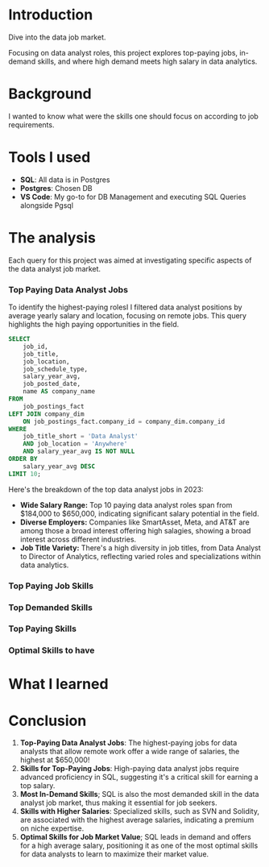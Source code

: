 # Introduction
Dive into the data job market.

Focusing on data analyst roles, this project explores top-paying jobs, in-demand skills, and where high demand meets high salary in data analytics.

# Background
I wanted to know what were the skills one should focus on according to job requirements.

# Tools I used
- **SQL**: All data is in Postgres
- **Postgres**: Chosen DB
- **VS Code**: My go-to for DB Management and executing SQL Queries alongside Pgsql

# The analysis
Each query for this project was aimed at investigating specific aspects of the data analyst job market.

### Top Paying Data Analyst Jobs
To identify the highest-paying rolesI I filtered data analyst positions by average yearly salary and location, focusing on remote jobs. This query highlights the high paying opportunities in the field.

```sql
SELECT
    job_id,
    job_title,
    job_location,
    job_schedule_type,
    salary_year_avg,
    job_posted_date,
    name AS company_name
FROM
    job_postings_fact
LEFT JOIN company_dim
    ON job_postings_fact.company_id = company_dim.company_id
WHERE
    job_title_short = 'Data Analyst'
    AND job_location = 'Anywhere'
    AND salary_year_avg IS NOT NULL
ORDER BY
    salary_year_avg DESC
LIMIT 10;
```


Here's the breakdown of the top data analyst jobs in 2023:
- **Wide Salary Range:** Top 10 paying data analyst roles span from $184,000 to $650,000, indicating significant salary potential in the
field.
- **Diverse Employers:** Companies like SmartAsset, Meta, and AT&T are among those a broad interest offering high salagies, showing a broad interest across different industries.
- **Job Title Variety:** There's a high diversity in job titles, from Data Analyst to Director of Analytics, reflecting varied roles and specializations within data analytics.

### Top Paying Job Skills

### Top Demanded Skills

### Top Paying Skills

### Optimal Skills to have

# What I learned

# Conclusion

1. **Top-Paying Data Analyst Jobs**: The highest-paying jobs for data analysts that allow remote work offer a wide range of salaries, the highest at $650,000!
2. **Skills for Top-Paying Jobs**: High-paying data analyst jobs require advanced proficiency in SQL, suggesting it's a critical skill for earning a top salary.
3. **Most In-Demand Skills**; SQL is also the most demanded skill in the data analyst job market, thus making it essential for job seekers.
4. **Skills with Higher Salaries**: Specialized skills, such as SVN and Solidity, are associated with the highest average salaries, indicating a premium on niche expertise.
5. **Optimal Skills for Job Market Value**; SQL leads in demand and offers for a high average salary, positioning it as one of the most optimal skills for data analysts to learn to maximize their market value.